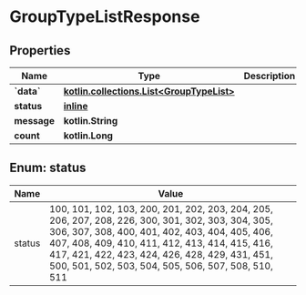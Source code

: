 
# GroupTypeListResponse

## Properties
Name | Type | Description | Notes
------------ | ------------- | ------------- | -------------
**&#x60;data&#x60;** | [**kotlin.collections.List&lt;GroupTypeList&gt;**](GroupTypeList.md) |  |  [optional]
**status** | [**inline**](#Status) |  |  [optional]
**message** | **kotlin.String** |  |  [optional]
**count** | **kotlin.Long** |  |  [optional]


<a name="Status"></a>
## Enum: status
Name | Value
---- | -----
status | 100, 101, 102, 103, 200, 201, 202, 203, 204, 205, 206, 207, 208, 226, 300, 301, 302, 303, 304, 305, 306, 307, 308, 400, 401, 402, 403, 404, 405, 406, 407, 408, 409, 410, 411, 412, 413, 414, 415, 416, 417, 421, 422, 423, 424, 426, 428, 429, 431, 451, 500, 501, 502, 503, 504, 505, 506, 507, 508, 510, 511



